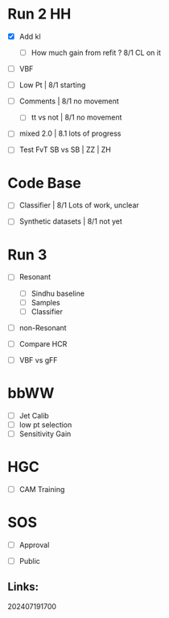 # Run 2 HH
- [x] Add kl 
	- [ ] How much gain from refit ? 8/1 CL on it
- [ ] VBF 
- [ ] Low Pt | 8/1 starting
- [ ] Comments | 8/1 no movement
	- [ ] tt vs not  | 8/1 no movement
- [ ] mixed 2.0 | 8.1 lots of progress
- [ ] Test FvT SB vs SB | ZZ | ZH


# Code Base
- [ ] Classifier | 8/1 Lots of work, unclear
- [ ] Synthetic datasets | 8/1 not yet


# Run 3
- [ ] Resonant 
	- [ ] Sindhu baseline
	- [ ] Samples 
	- [ ] Classifier
- [ ] non-Resonant 
- [ ] Compare HCR
- [ ] VBF vs gFF


# bbWW
- [ ] Jet Calib
- [ ] low pt selection
- [ ] Sensitivity Gain

# HGC 
- [ ] CAM Training

# SOS
- [ ] Approval 
- [ ] Public


## Links: 



202407191700
